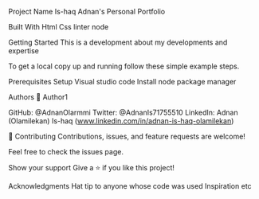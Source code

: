 Project Name
Is-haq Adnan's Personal Portfolio

Built With
Html
Css
linter
node

Getting Started
This is a development about my developments and expertise

To get a local copy up and running follow these simple example steps.

Prerequisites
Setup
Visual studio code
Install
node package manager

Authors
👤 Author1

GitHub: @AdnanOlarmmi
Twitter: @AdnanIs71755510
LinkedIn: Adnan (Olamilekan) Is-haq  (www.linkedin.com/in/adnan-is-haq-olamilekan)

🤝 Contributing
Contributions, issues, and feature requests are welcome!

Feel free to check the issues page.

Show your support
Give a ⭐️ if you like this project!

Acknowledgments
Hat tip to anyone whose code was used
Inspiration
etc
